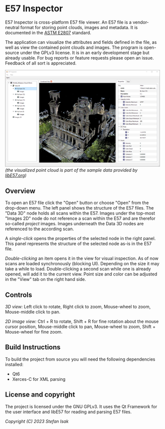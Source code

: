 # E57 Inspector

E57 Inspector is cross-platform E57 file viewer.
An E57 file is a vendor-neutral format for storing point clouds, images and metadata.
It is documented in the [ASTM E2807](https://www.astm.org/e2807-11r19e01.html) standard.

The application can visualize the attributes and fields defined in the file, as well as view the contained point clouds and images.
The program is open-source under the GPLv3 license.
It is in an early development stage but already usable.
For bug reports or feature requests please open an issue.
Feedback of all sort is appreciated.

![Screenshot](docs/e57inspector_screenshot.png)
*(the visualized point cloud is part of the sample data provided by [libE57.org](http://libe57.org/data.html))*

## Overview
To open an E57 file click the "Open" button or choose "Open" from the drop-down menu.
The left panel shows the structure of the E57 files.
The "Data 3D" node holds all scans within the E57.
Images under the top-most "Images 2D" node do not reference a scan within the E57 and are therefor so-called *project* images.
Images underneath the Data 3D nodes are referenced to the according scan.

A *single-click* opens the properties of the selected node in the right panel.
This panel represents the structure of the selected node as-is in the E57 file.

*Double-clicking* an item opens it in the view for visual inspection.
As of now scans are loaded synchronously (blocking UI). Depending on the size it may take a while to load.
Double-clicking a second scan while one is already opened, will add it to the current view.
Point size and color can be adjusted in the "View" tab on the right hand side.

## Controls

*3D view:* Left click to rotate, Right click to zoom, Mouse-wheel to zoom, Mouse-middle click to pan.

*2D image view:* Ctrl + R to rotate, Shift + R for fine rotation about the mouse cursor position, Mouse-middle click to pan, Mouse-wheel to zoom, Shift + Mouse-wheel for fine zoom.

## Build Instructions

To build the project from source you will need the following dependencies installed:

* Qt6
* Xerces-C for XML parsing

## License and copyright

The project is licensed under the GNU GPLv3.
It uses the Qt Framework for the user interface and libE57 for reading and parsing E57 files.

*Copyright (C) 2023 Stefan Isak*
